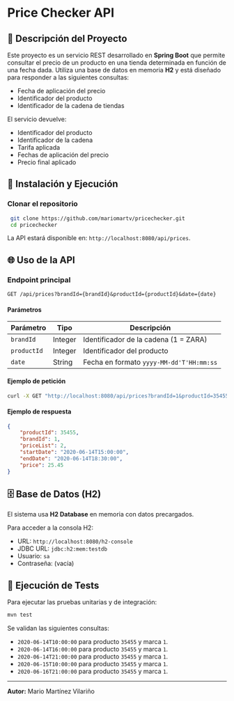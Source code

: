 # Price Checker API

## 📖 Descripción del Proyecto

Este proyecto es un servicio REST desarrollado en **Spring Boot** que permite consultar el precio de un producto en una tienda determinada en función de una fecha dada. Utiliza una base de datos en memoria **H2** y está diseñado para responder a las siguientes consultas:

- Fecha de aplicación del precio
- Identificador del producto
- Identificador de la cadena de tiendas

El servicio devuelve:
- Identificador del producto
- Identificador de la cadena
- Tarifa aplicada
- Fechas de aplicación del precio
- Precio final aplicado


## 🚀 Instalación y Ejecución

### Clonar el repositorio
```sh
 git clone https://github.com/mariomartv/pricechecker.git
 cd pricechecker
```



La API estará disponible en: `http://localhost:8080/api/prices`.

## 🌐 Uso de la API

### **Endpoint principal**
```http
GET /api/prices?brandId={brandId}&productId={productId}&date={date}
```

#### **Parámetros**
| Parámetro   | Tipo     | Descripción |
|------------|---------|-------------|
| `brandId`  | Integer | Identificador de la cadena (1 = ZARA) |
| `productId`| Integer | Identificador del producto |
| `date`     | String  | Fecha en formato `yyyy-MM-dd'T'HH:mm:ss` |

#### **Ejemplo de petición**
```sh
curl -X GET "http://localhost:8080/api/prices?brandId=1&productId=35455&date=2020-06-14T16:00:00"
```

#### **Ejemplo de respuesta**
```json
{
    "productId": 35455,
    "brandId": 1,
    "priceList": 2,
    "startDate": "2020-06-14T15:00:00",
    "endDate": "2020-06-14T18:30:00",
    "price": 25.45
}
```

## 🗄 Base de Datos (H2)

El sistema usa **H2 Database** en memoria con datos precargados.

Para acceder a la consola H2:
- URL: `http://localhost:8080/h2-console`
- JDBC URL: `jdbc:h2:mem:testdb`
- Usuario: `sa`
- Contraseña: (vacía)

## 🧪 Ejecución de Tests

Para ejecutar las pruebas unitarias y de integración:
```sh
mvn test
```

Se validan las siguientes consultas:
- `2020-06-14T10:00:00` para producto `35455` y marca `1`.
- `2020-06-14T16:00:00` para producto `35455` y marca `1`.
- `2020-06-14T21:00:00` para producto `35455` y marca `1`.
- `2020-06-15T10:00:00` para producto `35455` y marca `1`.
- `2020-06-16T21:00:00` para producto `35455` y marca `1`.


---
**Autor:** Mario Martínez Vilariño

